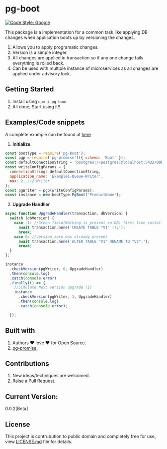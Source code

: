 # pg-boot

[![Code Style: Google](https://img.shields.io/badge/code%20style-google-blueviolet.svg)](https://github.com/google/gts)

This package is a implementation for a common task like applying DB changes when application boots up by versioning the changes.
1. Allows you to apply programatic changes.
2. Version is a simple integer.
3. All changes are applied in transaction so if any one change fails everything is rolled back.
4. Can be used with multiple instance of microservices as all changes are applied under advisory lock.


## Getting Started

1. Install using `npm i pg-boot`
2. All done, Start using it!!.

 ## Examples/Code snippets

A complete example can be found at [here](https://raw.githubusercontent.com/LRagji/pg-boot/master/examples/index.js)

1. **Initialize**
```javascript
const bootType = require('pg-boot');
const pgp = require('pg-promise')({ schema: 'Boot' });
const defaultConectionString = 'postgres://postgres:@localhost:5432/QUEUE';
const writeConfigParams = {
  connectionString: defaultConectionString,
  application_name: 'Example1-Queue-Writer',
  max: 2, //2 Writer
};
const pgWriter = pgp(writeConfigParams);
const instance = new bootType.PgBoot('ProductName');
```

2. **Upgrade Handller**
```javascript
async function UpgradeHandler(transaction, dbVersion) {
  switch (dbVersion) {
    case -1: //Green field(Nothing is present in DB) first time install
      await transaction.none('CREATE TABLE "V1" ();');
      break;
    case 0: //Version zero was already present
      await transaction.none('ALTER TABLE "V1" RENAME TO "V2";');
      break;
  }
};

instance
  .checkVersion(pgWriter, 0, UpgradeHandler)
  .then(console.log)
  .catch(console.error)
  .finally(() => {
    //Simulate Next version upgrade (1)
    instance
      .checkVersion(pgWriter, 1, UpgradeHandler)
      .then(console.log)
      .catch(console.error);

  });
```

## Built with

1. Authors :heart: love :heart: for Open Source.
2. [pg-promise](https://www.npmjs.com/package/pg-promise).

## Contributions

1. New ideas/techniques are welcomed.
2. Raise a Pull Request.

## Current Version:
0.0.2[Beta]

## License

This project is contrubution to public domain and completely free for use, view [LICENSE.md](/license.md) file for details.
